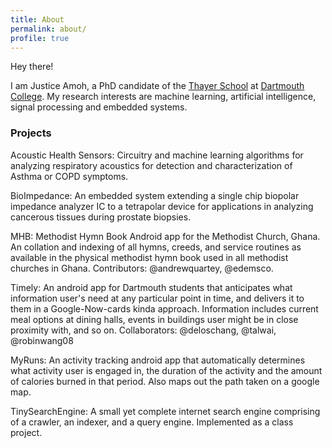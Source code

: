```yaml
---
title: About
permalink: about/
profile: true
---
```


Hey there! 

I am Justice Amoh, a PhD candidate of the [Thayer School](http://thayer.dartmouth.edu/) at [Dartmouth College](http://dartmouth.edu/). My research interests are machine learning, artificial intelligence, signal processing and embedded systems. 



### Projects
Acoustic Health Sensors: Circuitry and machine learning algorithms for analyzing respiratory acoustics for detection and characterization of Asthma or COPD symptoms. 

BioImpedance: An embedded system extending a single chip  biopolar impedance analyzer IC to a tetrapolar device for applications in analyzing cancerous tissues during prostate biopsies.  

MHB: Methodist Hymn Book Android app for the Methodist Church, Ghana. An collation and indexing of all hymns, creeds, and service routines as available in the physical methodist hymn book used in all methodist churches in Ghana. Contributors: @andrewquartey, @edemsco.

Timely: An android app for Dartmouth students that anticipates what information user's need at any particular point in time, and delivers it to them in a Google-Now-cards kinda approach. Information includes current meal options at dining halls, events in buildings user might be in close proximity with, and so on. Collaborators: @deloschang, @talwai, @robinwang08

MyRuns: An activity tracking android app that automatically determines what activity user is engaged in, the duration of the activity and the amount of calories burned in that period. Also maps out the path taken on a google map.

TinySearchEngine: A small yet complete internet search engine comprising of a crawler, an indexer, and a query engine. Implemented as a class project.


